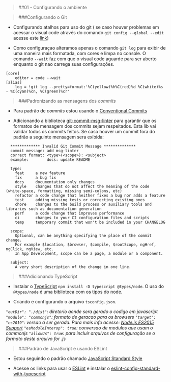 > ##01 - Configurando o ambiente


> ###Configurando o Git

* Configurando atalhos para uso do git ( se caso houver problemas em acessar o visual code através do comando ```git config --global --edit``` acesse este [link](https://stackoverflow.com/questions/53847777/associating-visual-studio-code-with-git-in-mac))

* Como configuraçao alteramos apenas o comando ```git log``` para exibir de uma maneira mais formatada, com cores e limpa no console. O comando ```--wait``` faz com que o visual code aguarde para ser aberto enquanto o git nao carrega suas configurações.

```shell
[core]
	editor = code --wait
[alias]
	log = !git log --pretty=format:'%C(yellow)%h%C(red)%d %C(white)%s - %C(cyan)%cn, %C(green)%cr'
```


> ###Padronizando as mensagens dos *commits*

* Para padrão de *commits* estou usando o [Conventional Commits](https://www.conventionalcommits.org/en/v1.0.0/)

* Adicionando a biblioteca [git-commit-msg-linter](https://www.npmjs.com/package/git-commit-msg-linter) para garantir que os formatos de mensagem dos commits sejam respeitados. Esta lib vai validar todos os commits feitos. Se caso houver um commit fora do padrão a seguinte mensagem sera exibida:

```shell
  ************* Invalid Git Commit Message **************
  commit message: add msg-linter
  correct format: <type>(<scope>): <subject>
  example:        docs: update README

  type:
    feat     a new feature
    fix      a bug fix
    docs     documentation only changes
    style    changes that do not affect the meaning of the code (white-space, formatting, missing semi-colons, etc)
    refactor a code change that neither fixes a bug nor adds a feature
    test     adding missing tests or correcting existing ones
    chore    changes to the build process or auxiliary tools and libraries such as documentation generation
    perf     a code change that improves performance
    ci       changes to your CI configuration files and scripts
    temp     temporary commit that won't be included in your CHANGELOG

  scope:
    Optional, can be anything specifying the place of the commit change.
    For example $location, $browser, $compile, $rootScope, ngHref, ngClick, ngView, etc.
    In App Development, scope can be a page, a module or a component.

  subject:
    A very short description of the change in one line.
```


> ###Adicionando TypeScript

* Instalar o [TypeScript](https://www.typescriptlang.org/docs/home.html) ```npm install -D typescript @types/node```. O uso do ```@types/node``` é uma biblioteca com os tipos do node.  

* Criando e configurando o arquivo ```tsconfig.json```.

*```"outDir": "./dist"```: diretorio aonde sera gerado o codigo em javascript*
*```"module": "commonjs"```: formato de geracao para os browsers*
*```"target": "es2019"```: versao a ser gerada. Para mais info acesse: [Node.js ES2015 Support](https://node.green/)*
*```"esModuleInterop": true```: conversao de modulos que usam o commonjs*
*```"allowJs": true```: para incluir arquivos de configuração se o formato deste arquivo for .js*


> ###Padrão de JavaScript e usando ESLint

* Estou seguindo o padrão chamado [JavaScript Standard Style](https://standardjs.com/rules.html)

* Acesse os links para usar o [ESLint](https://eslint.org/docs/user-guide/getting-started) e instalar o [eslint-config-standard-with-typescript](https://www.npmjs.com/package/eslint-config-standard-with-typescript)